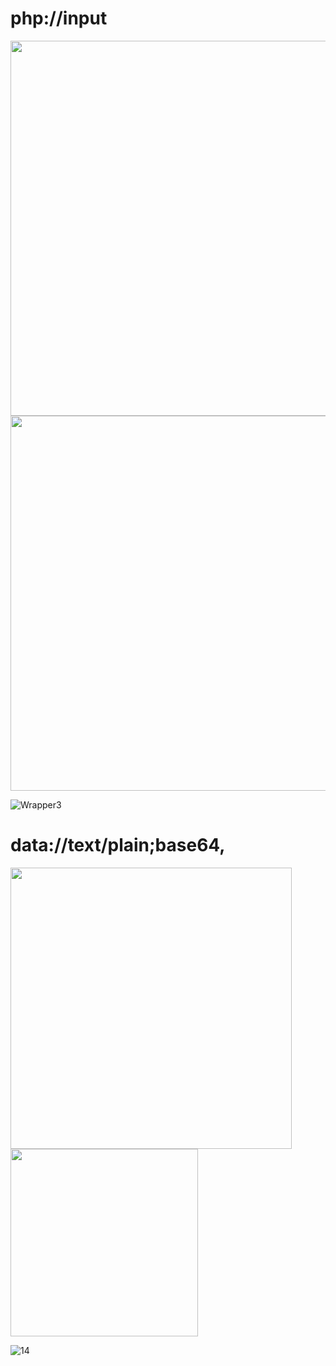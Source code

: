 # php://input

<img src="https://github.com/alejandro-pentest/Hacking-Web/assets/161533623/5f3d5024-5d4a-4081-bdb3-a49adf45dea9" width="600">


<img src="https://github.com/alejandro-pentest/Hacking-Web/assets/161533623/2f535f36-3959-4767-b354-d69f19068336" width="600">


![Wrapper3](https://github.com/alejandro-pentest/Hacking-Web/assets/161533623/dedf5a5c-a25a-4ba8-89d6-7061ccb9a264)



# data://text/plain;base64,


<img src="https://github.com/alejandro-pentest/Hacking-Web/assets/161533623/dae0bea9-c892-4dcf-b25c-063d2bce36d9" width="450">
<img src="https://github.com/alejandro-pentest/Hacking-Web/assets/161533623/41099e8f-01c0-43c0-83b1-7f422a8d4580" width="300">

![14](https://github.com/alejandro-pentest/Hacking-Web/assets/161533623/9299cecc-3ce8-415b-8580-af767f54be04)
